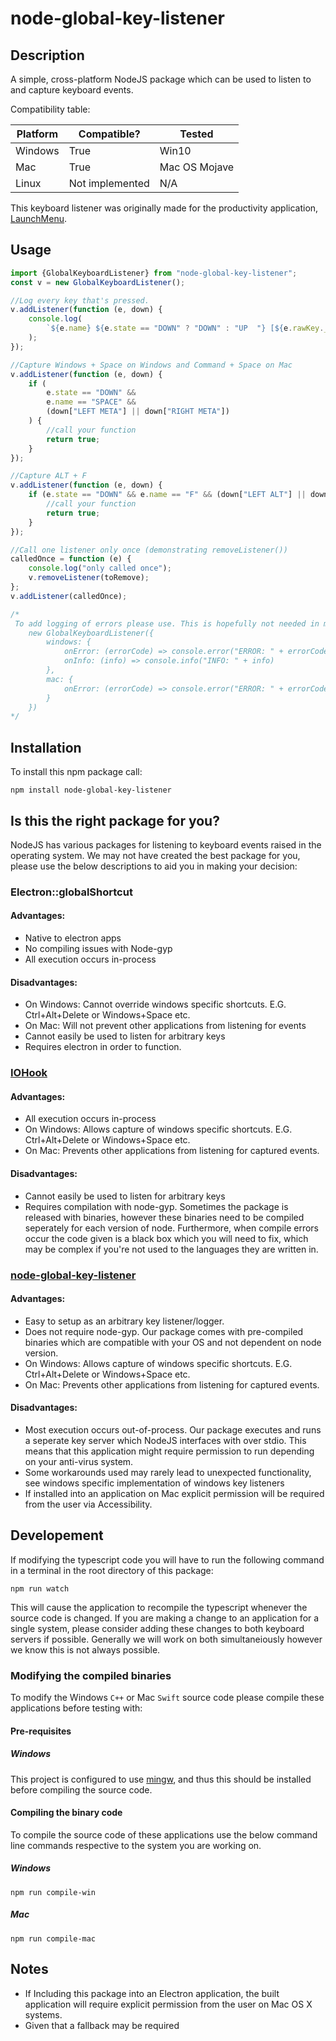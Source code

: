 # node-global-key-listener

## Description

A simple, cross-platform NodeJS package which can be used to listen to and capture keyboard events.

Compatibility table:

| Platform | Compatible?     | Tested        |
| -------- | --------------- | ------------- |
| Windows  | True            | Win10         |
| Mac      | True            | Mac OS Mojave |
| Linux    | Not implemented | N/A           |

This keyboard listener was originally made for the productivity application, [LaunchMenu](http://launchmenu.github.io/).

## Usage

```ts
import {GlobalKeyboardListener} from "node-global-key-listener";
const v = new GlobalKeyboardListener();

//Log every key that's pressed.
v.addListener(function (e, down) {
    console.log(
        `${e.name} ${e.state == "DOWN" ? "DOWN" : "UP  "} [${e.rawKey._nameRaw}]`
    );
});

//Capture Windows + Space on Windows and Command + Space on Mac
v.addListener(function (e, down) {
    if (
        e.state == "DOWN" &&
        e.name == "SPACE" &&
        (down["LEFT META"] || down["RIGHT META"])
    ) {
        //call your function
        return true;
    }
});

//Capture ALT + F
v.addListener(function (e, down) {
    if (e.state == "DOWN" && e.name == "F" && (down["LEFT ALT"] || down["RIGHT ALT"])) {
        //call your function
        return true;
    }
});

//Call one listener only once (demonstrating removeListener())
calledOnce = function (e) {
    console.log("only called once");
    v.removeListener(toRemove);
};
v.addListener(calledOnce);

/* 
 To add logging of errors please use. This is hopefully not needed in most cases, but may still be useful in production.
    new GlobalKeyboardListener({
        windows: {
            onError: (errorCode) => console.error("ERROR: " + errorCode),
            onInfo: (info) => console.info("INFO: " + info)
        },
        mac: {
            onError: (errorCode) => console.error("ERROR: " + errorCode),
        }
    })
*/
```

## Installation

To install this npm package call:

```
npm install node-global-key-listener
```

## Is this the right package for you?

NodeJS has various packages for listening to keyboard events raised in the operating system. We may not have created the best package for you, please use the below descriptions to aid you in making your decision:

### Electron::globalShortcut

#### Advantages:

-   Native to electron apps
-   No compiling issues with Node-gyp
-   All execution occurs in-process

#### Disadvantages:

-   On Windows: Cannot override windows specific shortcuts. E.G. Ctrl+Alt+Delete or Windows+Space etc.
-   On Mac: Will not prevent other applications from listening for events
-   Cannot easily be used to listen for arbitrary keys
-   Requires electron in order to function.

### [IOHook](https://www.npmjs.com/package/iohook)

#### Advantages:

-   All execution occurs in-process
-   On Windows: Allows capture of windows specific shortcuts. E.G. Ctrl+Alt+Delete or Windows+Space etc.
-   On Mac: Prevents other applications from listening for captured events.

#### Disadvantages:

-   Cannot easily be used to listen for arbitrary keys
-   Requires compilation with node-gyp. Sometimes the package is released with binaries, however these binaries need to be compiled seperately for each version of node. Furthermore, when compile errors occur the code given is a black box which you will need to fix, which may be complex if you're not used to the languages they are written in.

### [node-global-key-listener](https://www.npmjs.com/package/node-global-key-listener)

#### Advantages:

-   Easy to setup as an arbitrary key listener/logger.
-   Does not require node-gyp. Our package comes with pre-compiled binaries which are compatible with your OS and not dependent on node version.
-   On Windows: Allows capture of windows specific shortcuts. E.G. Ctrl+Alt+Delete or Windows+Space etc.
-   On Mac: Prevents other applications from listening for captured events.

#### Disadvantages:

-   Most execution occurs out-of-process. Our package executes and runs a seperate key server which NodeJS interfaces with over stdio. This means that this application might require permission to run depending on your anti-virus system.
-   Some workarounds used may rarely lead to unexpected functionality, see windows specific implementation of windows key listeners
-   If installed into an application on Mac explicit permission will be required from the user via Accessibility.

## Developement

If modifying the typescript code you will have to run the following command in a terminal in the root directory of this package:

```
npm run watch
```

This will cause the application to recompile the typescript whenever the source code is changed. If you are making a change to an application for a single system, please consider adding these changes to both keyboard servers if possible. Generally we will work on both simultaneiously however we know this is not always possible.

### Modifying the compiled binaries

To modify the Windows `C++` or Mac `Swift` source code please compile these applications before testing with:

#### Pre-requisites

##### Windows

This project is configured to use [mingw](https://sourceforge.net/projects/mingw/), and thus this should be installed before compiling the source code.

#### Compiling the binary code

To compile the source code of these applications use the below command line commands respective to the system you are working on.

##### Windows

```
npm run compile-win
```

##### Mac

```
npm run compile-mac
```

## Notes

-   If Including this package into an Electron application, the built application will require explicit permission from the user on Mac OS X systems.
-   Given that a fallback may be required
